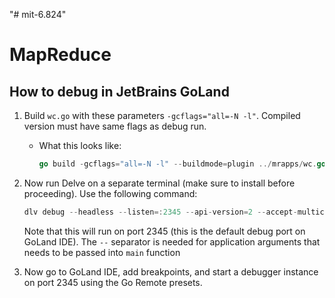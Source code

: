 "# mit-6.824" 

# MapReduce
## How to debug in JetBrains GoLand
1. Build `wc.go` with these parameters `-gcflags="all=-N -l"`. 
   Compiled version must have same flags as debug run.
    - What this looks like:
      ```go
      go build -gcflags="all=-N -l" --buildmode=plugin ../mrapps/wc.go
      ```
2. Now run Delve on a separate terminal (make sure to install before proceeding). Use the following command:
   ```go
   dlv debug --headless --listen=:2345 --api-version=2 --accept-multiclient mrsequential.go -- wc.so pg*.txt
   ```
   
   Note that this will run on port 2345 (this is the default debug port on GoLand IDE).
   The `--` separator is needed for application arguments that needs to be passed into `main` function
   
3. Now go to GoLand IDE, add breakpoints, and start a debugger instance on port 2345 using the Go Remote presets.
